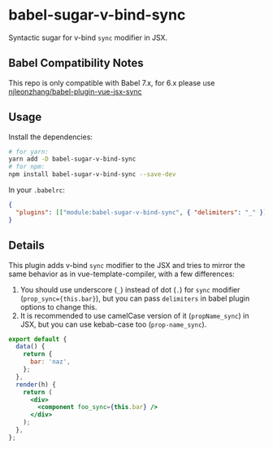 # babel-sugar-v-bind-sync

Syntactic sugar for v-bind `sync` modifier in JSX.

## Babel Compatibility Notes

This repo is only compatible with Babel 7.x, for 6.x please use [njleonzhang/babel-plugin-vue-jsx-sync](https://github.com/njleonzhang/babel-plugin-vue-jsx-sync)

## Usage

Install the dependencies:

```sh
# for yarn:
yarn add -D babel-sugar-v-bind-sync
# for npm:
npm install babel-sugar-v-bind-sync --save-dev
```

In your `.babelrc`:

```json
{
  "plugins": [["module:babel-sugar-v-bind-sync", { "delimiters": "_" }]]
}
```

## Details

This plugin adds v-bind `sync` modifier to the JSX and tries to mirror the same behavior as in vue-template-compiler, with a few differences:

1. You should use underscore (`_`) instead of dot (`.`) for `sync` modifier (`prop_sync={this.bar}`), but you can pass `delimiters` in babel plugin options to change this.
2. It is recommended to use camelCase version of it (`propName_sync`) in JSX, but you can use kebab-case too (`prop-name_sync`).

```jsx
export default {
  data() {
    return {
      bar: 'naz',
    };
  },
  render(h) {
    return (
      <div>
        <component foo_sync={this.bar} />
      </div>
    );
  },
};
```
